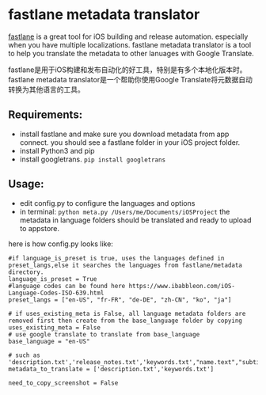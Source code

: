 # fastlane metadata translator

[fastlane](https://fastlane.tools/) is a great tool for iOS building and release automation. especially when you have multiple localizations.
fastlane metadata translator is a tool to help you translate the metadata to other lanuages with Google Translate.

fastlane是用于iOS构建和发布自动化的好工具，特别是有多个本地化版本时。 fastlane metadata translator是一个帮助你使用Google Translate将元数据自动转换为其他语言的工具。

## Requirements:
- install fastlane and make sure you download metadata from app connect. you should see a fastlane folder in your iOS project folder.
- install Python3 and pip
- install googletrans. `pip install googletrans`

## Usage:
- edit config.py to configure the languages and options
- in terminal:
`python meta.py /Users/me/Documents/iOSProject`
the metadata in language folders should be translated and ready to upload to appstore.

here is how config.py looks like:
```
#if language_is_preset is true, uses the languages defined in preset_langs,else it searches the languages from fastlane/metadata directory.
language_is_preset = True
#language codes can be found here https://www.ibabbleon.com/iOS-Language-Codes-ISO-639.html
preset_langs = ["en-US", "fr-FR", "de-DE", "zh-CN", "ko", "ja"]

# if uses_existing_meta is False, all language metadata folders are removed first then create from the base_language folder by copying
uses_existing_meta = False
# use google translate to translate from base_language
base_language = "en-US"

# such as 'description.txt','release_notes.txt','keywords.txt',"name.text","subtitle"
metadata_to_translate = ['description.txt','keywords.txt']

need_to_copy_screenshot = False
```
